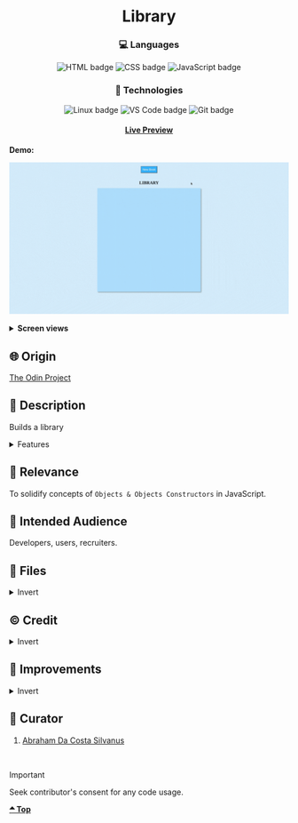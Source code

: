 <div align='center'>

# Library
</div>
<div align='center'>
    <h3>💻 Languages</h3>
    <img src="https://img.shields.io/badge/HTML5-E34F26?style=for-the-badge&logo=html5&logoColor=white" alt="HTML badge">
    <img src="https://img.shields.io/badge/CSS3-1572B6?style=for-the-badge&logo=css3&logoColor=white" alt="CSS badge">
    <img src="https://img.shields.io/badge/JavaScript-F7DF1E?style=for-the-badge&logo=javascript&logoColor=black" alt="JavaScript badge">
    <h3>🔧 Technologies</h3>
    <img src="https://img.shields.io/badge/Linux-FCC624?style=for-the-badge&logo=linux&logoColor=black" alt="Linux badge">
    <img src="https://img.shields.io/badge/VS_Code-007ACC?style=for-the-badge&logo=visual-studio-code&logoColor=white" alt="VS Code badge">
    <img src="https://img.shields.io/badge/Git-F05032?style=for-the-badge&logo=git&logoColor=white" alt="Git badge">
    <h4><a href="https://asdacosta.github.io/library/">Live Preview</a></h4>
</div>

**Demo:**

![Live Demo](./readme-assets/library-demo.gif)

<details>

**<summary>Screen views</summary>**

**Desktop View:**

<img src="./readme-assets/desktop.png" alt="desktop view">
<br>

**Mobile View:**

</details>

## 🌐 Origin
[The Odin Project](https://www.theodinproject.com/)

## 📝 Description
Builds a library

<details>
<summary>Features</summary>

* Adds only non-empty valid books to the library.
* Library takes a maximum of nine books.
* Delete a book from the library with `Clear` button.
* Alternate a given book as 'Read' or 'Not read' with `Flip` button.
* Validates all inputs

</details>

## 🎯 Relevance
To solidify concepts of `Objects & Objects Constructors` in JavaScript. 

## 👥 Intended Audience
Developers, users, recruiters.

## 📂 Files
<details>
<summary>Invert</summary>

| File | Description |
| - | - |
|`src/*`| Source files that are bundled into the output directory `dist/`.|
|`src/index.js`| The main JavaScript entry point that bundling begins.|
|`dist/*`| Output files from bundling of files in directory `src/`.|
|`dist/main.js`| Main JavaScript output file that contains the bundled JavaScript code. Code is minified and optimized for deployment (Due to mode set to production in webpack config). |
|`package*`| Contains details of project and dependencies versions.|
| `algorithm.txt` | Algorithm for `JavaScript`. |
|`readme-assets/*`| Live demo and different screen views used in `README.md`.|

</details>

## ©️ Credit
<details>
<summary>Invert</summary>

| File | Description |
| - | - |
|`src/imgs/library.jpg`| Photo created by Janko Ferlič on [Unsplash](https://unsplash.com/).|

</details>

## 🔄 Improvements
<details>
<summary>Invert</summary>

- [x] Add an appealing background image.
- [x] Let books be added from top-left.
- [x] User should be able to exit dialog.
- [ ] Create mobile version.
- [ ] Add local storage for books added.

</details>

## 👤 Curator
1. [Abraham Da Costa Silvanus](https://github.com/asdacosta) 

<br>

> [!IMPORTANT]
> Seek contributor's consent for any code usage.

**[🞁 Top](#library)**